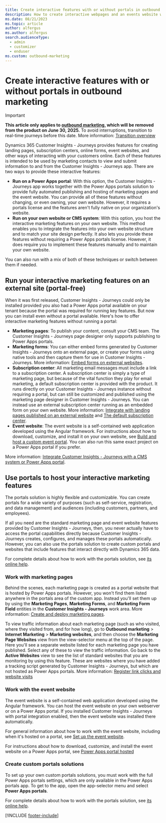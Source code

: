 ```yaml
---
title: Create interactive features with or without portals in outbound marketing
description: How to create interactive webpages and an events website with or without portals with Dynamics 365 Customer Insights - Journeys.
ms.date: 08/21/2023
ms.topic: article
author: alfergus
ms.author: alfergus
search.audienceType: 
  - admin
  - customizer
  - enduser
ms.custom: outbound-marketing
---
```


# Create interactive features with or without portals in outbound marketing

> [!IMPORTANT]
> **This article only applies to [outbound marketing](user-guide.md), which will be removed from the product on June 30, 2025.** To avoid interruptions, transition to real-time journeys before this date. More information: [Transition overview](transition-overview.md)

Dynamics 365 Customer Insights - Journeys provides features for creating landing pages, subscription centers, online forms, event websites, and other ways of interacting with your customers online. Each of these features is intended to be used by marketing contacts to view and submit information to and from the Customer Insights - Journeys app. There are two ways to provide these interactive features:

- **Run on a Power Apps portal**: With this option, the Customer Insights - Journeys app works together with the Power Apps portals solution to provide fully automated publishing and hosting of marketing pages and the event website. You can provide all of these features without changing, or even owning, your own website. However, it requires a portals license and the features aren't fully native on your organization's website.
- **Run on your own website or CMS system**: With this option, you host the interactive marketing features on your own website. This method enables you to integrate the features into your own website structure and to match your site design perfectly. It also lets you provide these features without requiring a Power Apps portals license. However, it does require you to implement these features manually and to maintain your own website.

You can also run with a mix of both of these techniques or switch between them if needed.

## Run your interactive marketing features on an external site (portal-free)

When it was first released, Customer Insights - Journeys could only be installed provided you also had a Power Apps portal available on your tenant because the portal was required for running key features. But now you can install even without a portal available. Here's how to offer interactive marketing features without running a portal:

- **Marketing pages**: To publish your content, consult your CMS team. The Customer Insights - Journeys page designer only supports publishing to Power Apps portals.
- **Marketing forms**: You can either embed forms generated by Customer Insights - Journeys onto an external page, or create your forms using native tools and then capture them for use in Customer Insights - Journeys. More information: [Embed forms on external websites](embed-forms.md).
- **Subscription center**: All marketing email messages must include a link to a subscription center. A subscription center is simply a type of marketing page, but because of the vital function they play for email marketing, a default subscription center is provided with the product. It runs directly on your Customer Insights - Journeys instance without requiring a portal, but can still be customized and published using the marketing page designer in Customer Insights - Journeys. You can instead use an external subscription center running as an embedded form on your own website.  More information: [Integrate with landing pages published on an external website](embed-forms.md) and [The default subscription center](set-up-subscription-center.md#default-center).
- **Event website**: The event website is a self-contained web application developed using the Angular framework. For instructions about how to download, customize, and install it on your own website, see [Build and host a custom event portal](developer/event-management-web-application.md). You can also run this same exact project on a Power Apps portal if you prefer.

More information: [Integrate Customer Insights - Journeys with a CMS system or Power Apps portal](portal-optional.md).

## Use portals to host your interactive marketing features

The portals solution is highly flexible and customizable. You can create portals for a wide variety of purposes (such as self-service, registration, and data management) and audiences (including customers, partners, and employees).

If all you need are the standard marketing page and event website features provided by Customer Insights - Journeys, then, you never actually have to access the portal capabilities directly because Customer Insights - Journeys creates, configures, and manages these portals automatically. However, you can also use the portals solution to create custom portals and websites that include features that interact directly with Dynamics 365 data.

For complete details about how to work with the portals solution, see [its online help](/powerapps/maker/portals/overview).

### Work with marketing pages

Behind the scenes, each marketing page is created as a portal website that is hosted by Power Apps portals. However, you won't find them listed anywhere in the portals area of the custom app. Instead you'll set them up by using the **Marketing Pages**, **Marketing Forms**, and **Marketing Form Field** entities in the **Customer Insights - Journeys** work area. More information: [Create and deploy marketing pages](create-deploy-marketing-pages.md).

To view traffic information about each marketing page (such as who visited, where they visited from, and for how long), go to **Outbound marketing** > **Internet Marketing** > **Marketing websites**, and then choose the **Marketing Page Websites** view from the view-selector menu at the top of the page. Here you'll see a separate website listed for each marketing page you have published. Select any of these to view the traffic information. Go back to the **Active Websites** view to see the list of standard websites that you are monitoring by using this feature. These are websites where you have added a tracking script generated by Customer Insights - Journeys, but which are not hosted as Power Apps portals. More information: [Register link clicks and website visits](register-engagement.md)

### Work with the event website

The event website is a self-contained web application developed using the Angular framework. You can host the event website on your own webserver or on a Power Apps portal. If you installed Customer Insights - Journeys with portal integration enabled, then the event website was installed there automatically.

For general information about how to work with the event website, including when it's hosted on a portal, see [Set up the event website](set-up-event-portal.md).

For instructions about how to download, customize, and install the event website on a Power Apps portal, see [Power Apps portal hosted](developer/portal-hosted.md)

### Create custom portals solutions

To set up your own custom portals solutions, you must work with the full Power Apps portals settings, which are only available in the Power Apps portals app. To get to the app, open the app-selector menu and select **Power Apps portals**.

For complete details about how to work with the portals solution, see [its online help](/powerapps/maker/portals/overview).

[!INCLUDE [footer-include](./includes/footer-banner.md)]
